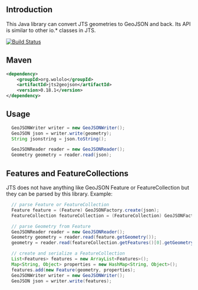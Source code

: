 ## Introduction

This Java library can convert JTS geometries to GeoJSON and back. Its API is similar to other io.* classes in JTS.

[![Build Status](https://github.com/bjornharrtell/jts2geojson/actions/workflows/maven.yml/badge.svg)](https://github.com/bjornharrtell/jts2geojson/actions/workflows/maven.yml)

## Maven

```xml
<dependency>
    <groupId>org.wololo</groupId>
    <artifactId>jts2geojson</artifactId>
    <version>0.18.1</version>
</dependency>
```

## Usage

```java
  GeoJSONWriter writer = new GeoJSONWriter();
  GeoJSON json = writer.write(geometry);
  String jsonstring = json.toString();

  GeoJSONReader reader = new GeoJSONReader();
  Geometry geometry = reader.read(json);
```

## Features and FeatureCollections

JTS does not have anything like GeoJSON Feature or FeatureCollection but they can be parsed by this library. Example:

```java
  // parse Feature or FeatureCollection
  Feature feature = (Feature) GeoJSONFactory.create(json);
  FeatureCollection featureCollection = (FeatureCollection) GeoJSONFactory.create(json);

  // parse Geometry from Feature
  GeoJSONReader reader = new GeoJSONReader();
  Geometry geometry = reader.read(feature.getGeometry());
  geometry = reader.read(featureCollection.getFeatures()[0].getGeometry());

  // create and serialize a FeatureCollection
  List<Features> features = new ArrayList<Features>();
  Map<String, Object> properties = new HashMap<String, Object>();
  features.add(new Feature(geometry, properties);
  GeoJSONWriter writer = new GeoJSONWriter();
  GeoJSON json = writer.write(features);
```


